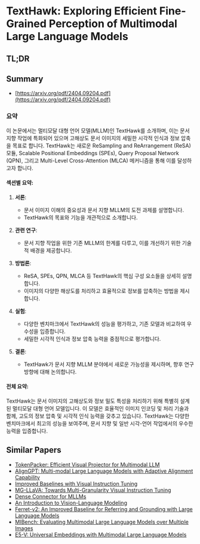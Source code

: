 # TextHawk: Exploring Efficient Fine-Grained Perception of Multimodal Large Language Models
## TL;DR
## Summary
- [https://arxiv.org/pdf/2404.09204.pdf](https://arxiv.org/pdf/2404.09204.pdf)

### 요약

이 논문에서는 멀티모달 대형 언어 모델(MLLM)인 TextHawk를 소개하며, 이는 문서 지향 작업에 특화되어 있으며 고해상도 문서 이미지의 세밀한 시각적 인식과 정보 압축을 목표로 합니다. TextHawk는 새로운 ReSampling and ReArrangement (ReSA) 모듈, Scalable Positional Embeddings (SPEs), Query Proposal Network (QPN), 그리고 Multi-Level Cross-Attention (MLCA) 메커니즘을 통해 이를 달성하고자 합니다.

#### 섹션별 요약:

1. **서론**:
   - 문서 이미지 이해의 중요성과 문서 지향 MLLM의 도전 과제를 설명합니다.
   - TextHawk의 목표와 기능을 개관적으로 소개합니다.

2. **관련 연구**:
   - 문서 지향 작업을 위한 기존 MLLM의 한계를 다루고, 이를 개선하기 위한 기술적 배경을 제공합니다.

3. **방법론**:
   - ReSA, SPEs, QPN, MLCA 등 TextHawk의 핵심 구성 요소들을 상세히 설명합니다.
   - 이미지의 다양한 해상도를 처리하고 효율적으로 정보를 압축하는 방법을 제시합니다.

4. **실험**:
   - 다양한 벤치마크에서 TextHawk의 성능을 평가하고, 기존 모델과 비교하여 우수성을 입증합니다.
   - 세밀한 시각적 인식과 정보 압축 능력을 중점적으로 평가합니다.

5. **결론**:
   - TextHawk가 문서 지향 MLLM 분야에서 새로운 가능성을 제시하며, 향후 연구 방향에 대해 논의합니다.

#### 전체 요약:

TextHawk는 문서 이미지의 고해상도와 정보 밀도 특성을 처리하기 위해 특별히 설계된 멀티모달 대형 언어 모델입니다. 이 모델은 효율적인 이미지 인코딩 및 처리 기술과 함께, 고도의 정보 압축 및 시각적 인식 능력을 갖추고 있습니다. TextHawk는 다양한 벤치마크에서 최고의 성능을 보여주며, 문서 지향 및 일반 시각-언어 작업에서의 우수한 능력을 입증합니다.

## Similar Papers
- [TokenPacker: Efficient Visual Projector for Multimodal LLM](2407.02392.md)
- [AlignGPT: Multi-modal Large Language Models with Adaptive Alignment Capability](2405.14129.md)
- [Improved Baselines with Visual Instruction Tuning](2310.03744.md)
- [MG-LLaVA: Towards Multi-Granularity Visual Instruction Tuning](2406.17770.md)
- [Dense Connector for MLLMs](2405.13800.md)
- [An Introduction to Vision-Language Modeling](2405.17247.md)
- [Ferret-v2: An Improved Baseline for Referring and Grounding with Large Language Models](2404.07973.md)
- [MIBench: Evaluating Multimodal Large Language Models over Multiple Images](2407.15272.md)
- [E5-V: Universal Embeddings with Multimodal Large Language Models](2407.12580.md)
